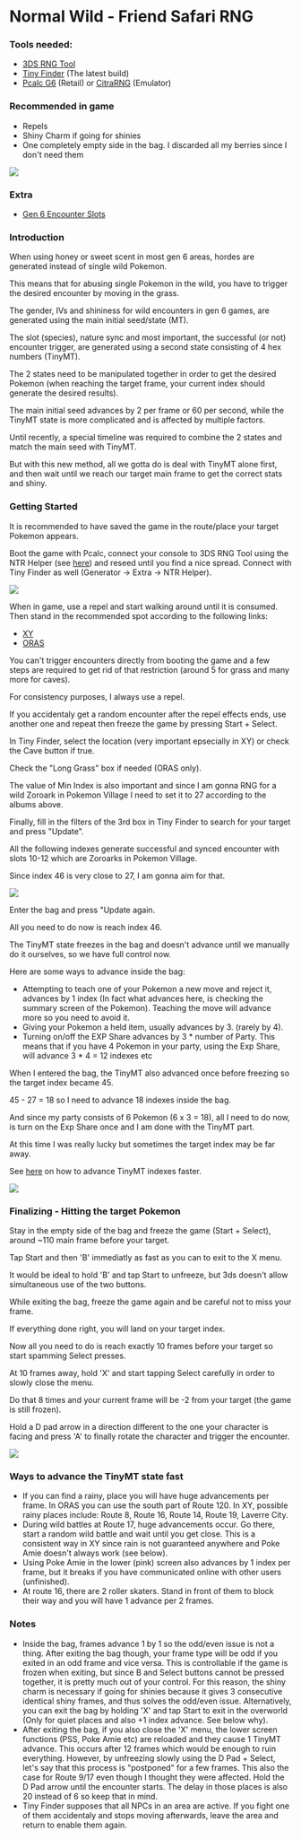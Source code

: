 # Normal Wild - Friend Safari RNG

### Tools needed:
* [3DS RNG Tool](https://github.com/wwwwwwzx/3DSRNGTool/releases)
* [Tiny Finder](https://github.com/Bambo-Rambo/TinyFinder#readme) (The latest build)
* [Pcalc G6](https://gbatemp.net/threads/pokecalcntr-for-gen-6-the-rng-tool-suite-for-the-3ds.473221/) (Retail) or [CitraRNG](https://github.com/Admiral-Fish/CitraRNG/releases) (Emulator)

### Recommended in game
* Repels
* Shiny Charm if going for shinies
* One completely empty side in the bag. I discarded all my berries since I don't need them

![](https://i.imgur.com/B19lgMa.png)

### Extra
* [Gen 6 Encounter Slots](https://sites.google.com/site/pokemonslots/gen-vi)

### Introduction

When using honey or sweet scent in most gen 6 areas, hordes are generated instead of single wild Pokemon.

This means that for abusing single Pokemon in the wild, you have to trigger the desired encounter by moving in the grass.

The gender, IVs and shininess for wild encounters in gen 6 games, are generated using the main initial seed/state (MT).

The slot (species), nature sync and most important, the successful (or not) encounter trigger, are generated using a second state consisting of 4 hex numbers (TinyMT).

The 2 states need to be manipulated together in order to get the desired Pokemon (when reaching the target frame, your current index should generate the desired results).

The main initial seed advances by 2 per frame or 60 per second, while the TinyMT state is more complicated and is affected by multiple factors.

Until recently, a special timeline was required to combine the 2 states and match the main seed with TinyMT.

But with this new method, all we gotta do is deal with TinyMT alone first, and then wait until we reach our target main frame to get the correct stats and shiny.


### Getting Started

It is recommended to have saved the game in the route/place your target Pokemon appears.

Boot the game with Pcalc, connect your console to 3DS RNG Tool using the NTR Helper (see [here](https://github.com/wwwwwwzx/3DSRNGTool/wiki/NTR-Helper-Usage)) 
and reseed until you find a nice spread. 
Connect with Tiny Finder as well (Generator -> Extra -> NTR Helper).

![](https://i.imgur.com/R1QI3Af.png)

When in game, use a repel and start walking around until it is consumed.
Then stand in the recommended spot according to the following links:
* [XY](https://imgur.com/a/pGk0bhM)
* [ORAS](https://imgur.com/a/B3URhjo)

You can't trigger encounters directly from booting the game and a few steps are required to get rid of that restriction (around 5 for grass and many more for caves).

For consistency purposes, I always use a repel.

If you accidentaly get a random encounter after the repel effects ends, use another one and repeat then freeze the game by pressing Start + Select.

In Tiny Finder, select the location (very important epsecially in XY) or check the Cave button if true.

Check the "Long Grass" box if needed (ORAS only).

The value of Min Index is also important and since I am gonna RNG for a wild Zoroark in Pokemon Village I need to set it to 27 according to the albums above.

Finally, fill in the filters of the 3rd box in Tiny Finder to search for your target and press "Update".

All the following indexes generate successful and synced encounter with slots 10-12 which are Zoroarks in Pokemon Village.

Since index 46 is very close to 27, I am gonna aim for that.

![](https://i.imgur.com/kUJ1nyd.png)

Enter the bag and press "Update again.

All you need to do now is reach index 46.

The TinyMT state freezes in the bag and doesn't advance until we manually do it ourselves, so we have full control now.

Here are some ways to advance inside the bag:

* Attempting to teach one of your Pokemon a new move and reject it, advances by 1 index (In fact what advances here, is checking the summary screen of the Pokemon). 
Teaching the move will advance more so you need to avoid it.
* Giving your Pokemon a held item, usually advances by 3. (rarely by 4).
* Turning on/off the EXP Share advances by 3 * number of Party. This means that if you have 4 Pokemon in your party, using the Exp Share, will advance 3 * 4 = 12 indexes etc

When I entered the bag, the TinyMT also advanced once before freezing so the target index became 45.

45 - 27 = 18 so I need to advance 18 indexes inside the bag.

And since my party consists of 6 Pokemon (6 x 3 = 18), all I need to do now, is turn on the Exp Share once and I am done with the TinyMT part.

At this time I was really lucky but sometimes the target index may be far away.

See [here](https://github.com/Bambo-Rambo/RNG-Guides/blob/main/NormalWild-FS-RNG.md#ways-to-advance-the-tinymt-state-fast) on how to advance TinyMT indexes faster.

![](https://i.imgur.com/ovcPCW1.png)

### Finalizing - Hitting the target Pokemon

Stay in the empty side of the bag and freeze the game (Start + Select), around ~110 main frame before your target.

Tap Start and then 'B' immediatly as fast as you can to exit to the X menu.

It would be ideal to hold 'B' and tap Start to unfreeze, but 3ds doesn't allow simultaneous use of the two buttons.

While exiting the bag, freeze the game again and be careful not to miss your frame.

If everything done right, you will land on your target index.

Now all you need to do is reach exactly 10 frames before your target so start spamming Select presses.

At 10 frames away, hold 'X' and start tapping Select carefully in order to slowly close the menu.

Do that 8 times and your current frame will be -2 from your target (the game is still frozen).

Hold a D pad arrow in a direction different to the one your character is facing and press 'A' to finally rotate the character and trigger the encounter.

![](https://i.imgur.com/4VaKWy2.gif)

### Ways to advance the TinyMT state fast
* If you can find a rainy, place you will have huge advancements per frame. In ORAS you can use the south part of Route 120. In XY, possible rainy places include: Route 8, Route 16, Route 14, Route 19, Laverre City. 
* During wild battles at Route 17, huge advancements occur. Go there, start a random wild battle and wait until you get close. This is a consistent way in XY since rain is not guaranteed anywhere and Poke Amie doesn't always work (see below).
* Using Poke Amie in the lower (pink) screen also advances by 1 index per frame, but it breaks if you have communicated online with other users (unfinished).
* At route 16, there are 2 roller skaters. Stand in front of them to block their way and you will have 1 advance per 2 frames.

### Notes
* Inside the bag, frames advance 1 by 1 so the odd/even issue is not a thing.
After exiting the bag though, your frame type will be odd if you exited in an odd frame and vice versa.
This is controllable if the game is frozen when exiting, but since B and Select buttons cannot be pressed together, it is pretty much out of your control.
For this reason, the shiny charm is necessary if going for shinies because it gives 3 consecutive identical shiny frames, and thus solves the odd/even issue.
Alternatively, you can exit the bag by holding 'X' and tap Start to exit in the overworld (Only for quiet places and also +1 index advance. See below why).
* After exiting the bag, if you also close the 'X' menu, the lower screen functions (PSS, Poke Amie etc) are reloaded and they cause 1 TinyMT advance.
This occurs after 12 frames which would be enough to ruin everything. 
However, by unfreezing slowly using the D Pad + Select, let's say that this process is "postponed" for a few frames. 
This also the case for Route 9/17 even though I thought they were affected.
Hold the D Pad arrow until the encounter starts. The delay in those places is also 20 instead of 6 so keep that in mind.
* Tiny Finder supposes that all NPCs in an area are active. 
If you fight one of them accidentaly and stops moving afterwards, leave the area and return to enable them again.
